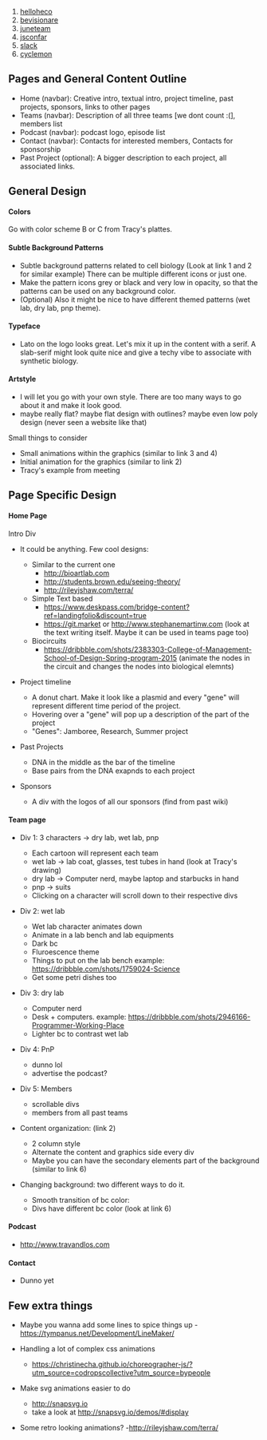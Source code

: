 1. [helloheco](https://www.helloheco.com)
2. [bevisionare](http://www.bevisionare.com)
3. [juneteam](http://junoteam.com)
4. [jsconfar](https://www.jsconfar.com)
5. [slack](https://slack.com)
6. [cyclemon](http://cyclemon.com)

## Pages and General Content Outline
- Home (navbar): Creative intro, textual intro, project timeline, past projects, sponsors, links to other pages
- Teams (navbar):  Description of all three teams [we dont count :(], members list
- Podcast (navbar): podcast logo, episode list
- Contact (navbar): Contacts for interested members, Contacts for sponsorship
- Past Project (optional): A bigger description to each project, all associated links.

## General Design

#### Colors

Go with color scheme B or C from Tracy's plattes.

#### Subtle Background Patterns

- Subtle background patterns related to cell biology (Look at link 1 and 2 for similar example) There can be multiple different icons or just one. 
- Make the pattern icons grey or black and very low in opacity, so that the patterns can be used on any background color. 
- (Optional) Also it might be nice to have different themed patterns (wet lab, dry lab, pnp theme).

#### Typeface

- Lato on the logo looks great. Let's mix it up in the content with a serif. A slab-serif might look quite nice and give a techy vibe to associate with synthetic biology.

#### Artstyle

- I will let you go with your own style. There are too many ways to go about it and make it look good. 
- maybe really flat? maybe flat design with outlines? maybe even low poly design (never seen a website like that)

Small things to consider
- Small animations within the graphics (similar to link 3 and 4)
- Initial animation for the graphics (similar to link 2)
- Tracy's example from meeting

## Page Specific Design

#### Home Page

Intro Div
- It could be anything. Few cool designs:
	-	Similar to the current one
		- http://bioartlab.com
		- http://students.brown.edu/seeing-theory/
		- http://rileyjshaw.com/terra/
	- Simple Text based
		- https://www.deskpass.com/bridge-content?ref=landingfolio&discount=true
		- https://git.market or http://www.stephanemartinw.com (look at the text writing itself. Maybe it can be used in teams page too) 
	- Biocircuits
		- https://dribbble.com/shots/2383303-College-of-Management-School-of-Design-Spring-program-2015 (animate the nodes in the circuit and changes the nodes into biological elemnts)

- Project timeline
	- A donut chart. Make it look like a plasmid and every "gene" will represent different time period of the project.
	- Hovering over a "gene" will pop up a description of the part of the project
	- "Genes": Jamboree, Research, Summer project

- Past Projects
	- DNA in the middle as the bar of the timeline
	- Base pairs from the DNA exapnds to each project

- Sponsors
	- A div with the logos of all our sponsors (find from past wiki)

#### Team page
- Div 1: 3 characters -> dry lab, wet lab, pnp
	- Each cartoon will represent each team
	- wet lab -> lab coat, glasses, test tubes in hand (look at Tracy's drawing)
	- dry lab -> Computer nerd, maybe laptop and starbucks in hand
	- pnp -> suits
	- Clicking on a character will scroll down to their respective divs

- Div 2: wet lab
	- Wet lab character animates down
	- Animate in a lab bench and lab equipments
	- Dark bc
	- Fluroescence theme
	- Things to put on the lab bench example: https://dribbble.com/shots/1759024-Science
	- Get some petri dishes too

- Div 3: dry lab
	- Computer nerd
	- Desk + computers. example: https://dribbble.com/shots/2946166-Programmer-Working-Place
	- Lighter bc to contrast wet lab

- Div 4: PnP
	- dunno lol
	- advertise the podcast?

- Div 5: Members
	- scrollable divs
	- members from all past teams

- Content organization: (link 2) 
	- 2 column style
	- Alternate the content and graphics side every div
	- Maybe you can have the secondary elements part of the background (similar to link 6)

- Changing background: two different ways to do it.
	- Smooth transition of bc color: 
	- Divs have different bc color (look at link 6)


#### Podcast

- http://www.travandlos.com

#### Contact

- Dunno yet

## Few extra things

- Maybe you wanna add some lines to spice things up
	-https://tympanus.net/Development/LineMaker/

- Handling a lot of complex css animations
	- https://christinecha.github.io/choreographer-js/?utm_source=codropscollective?utm_source=bypeople

- Make svg animations easier to do
	- http://snapsvg.io
	- take a look at http://snapsvg.io/demos/#display

- Some retro looking animations?
	-http://rileyjshaw.com/terra/

